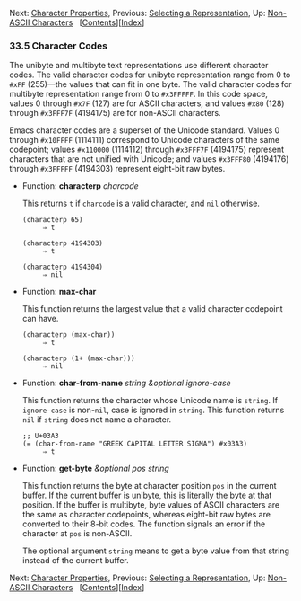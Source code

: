 <!-- This is the GNU Emacs Lisp Reference Manual
corresponding to Emacs version 27.2.

Copyright (C) 1990-1996, 1998-2021 Free Software Foundation,
Inc.

Permission is granted to copy, distribute and/or modify this document
under the terms of the GNU Free Documentation License, Version 1.3 or
any later version published by the Free Software Foundation; with the
Invariant Sections being "GNU General Public License," with the
Front-Cover Texts being "A GNU Manual," and with the Back-Cover
Texts as in (a) below.  A copy of the license is included in the
section entitled "GNU Free Documentation License."

(a) The FSF's Back-Cover Text is: "You have the freedom to copy and
modify this GNU manual.  Buying copies from the FSF supports it in
developing GNU and promoting software freedom." -->

<!-- Created by GNU Texinfo 6.7, http://www.gnu.org/software/texinfo/ -->

Next: [Character Properties](Character-Properties.html), Previous: [Selecting a Representation](Selecting-a-Representation.html), Up: [Non-ASCII Characters](Non_002dASCII-Characters.html)   \[[Contents](index.html#SEC_Contents "Table of contents")]\[[Index](Index.html "Index")]

### 33.5 Character Codes

The unibyte and multibyte text representations use different character codes. The valid character codes for unibyte representation range from 0 to `#xFF` (255)—the values that can fit in one byte. The valid character codes for multibyte representation range from 0 to `#x3FFFFF`. In this code space, values 0 through `#x7F` (127) are for ASCII characters, and values `#x80` (128) through `#x3FFF7F` (4194175) are for non-ASCII characters.

Emacs character codes are a superset of the Unicode standard. Values 0 through `#x10FFFF` (1114111) correspond to Unicode characters of the same codepoint; values `#x110000` (1114112) through `#x3FFF7F` (4194175) represent characters that are not unified with Unicode; and values `#x3FFF80` (4194176) through `#x3FFFFF` (4194303) represent eight-bit raw bytes.

*   Function: **characterp** *charcode*

    This returns `t` if `charcode` is a valid character, and `nil` otherwise.

        (characterp 65)
             ⇒ t

    <!---->

        (characterp 4194303)
             ⇒ t

    <!---->

        (characterp 4194304)
             ⇒ nil

<!---->

*   Function: **max-char**

    This function returns the largest value that a valid character codepoint can have.

        (characterp (max-char))
             ⇒ t

    <!---->

        (characterp (1+ (max-char)))
             ⇒ nil

<!---->

*   Function: **char-from-name** *string \&optional ignore-case*

    This function returns the character whose Unicode name is `string`. If `ignore-case` is non-`nil`, case is ignored in `string`. This function returns `nil` if `string` does not name a character.

        ;; U+03A3
        (= (char-from-name "GREEK CAPITAL LETTER SIGMA") #x03A3)
             ⇒ t

<!---->

*   Function: **get-byte** *\&optional pos string*

    This function returns the byte at character position `pos` in the current buffer. If the current buffer is unibyte, this is literally the byte at that position. If the buffer is multibyte, byte values of ASCII characters are the same as character codepoints, whereas eight-bit raw bytes are converted to their 8-bit codes. The function signals an error if the character at `pos` is non-ASCII.

    The optional argument `string` means to get a byte value from that string instead of the current buffer.

Next: [Character Properties](Character-Properties.html), Previous: [Selecting a Representation](Selecting-a-Representation.html), Up: [Non-ASCII Characters](Non_002dASCII-Characters.html)   \[[Contents](index.html#SEC_Contents "Table of contents")]\[[Index](Index.html "Index")]
